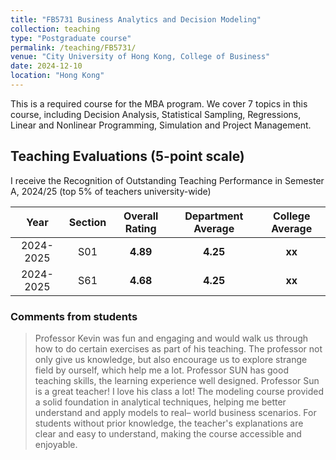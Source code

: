 ```yaml
---
title: "FB5731 Business Analytics and Decision Modeling"
collection: teaching
type: "Postgraduate course"
permalink: /teaching/FB5731/
venue: "City University of Hong Kong, College of Business"
date: 2024-12-10
location: "Hong Kong"
---
```


This is a required course for the MBA program. We cover 7 topics in this course, including Decision Analysis, Statistical Sampling, Regressions, Linear and Nonlinear Programming, Simulation and Project Management.


## Teaching Evaluations (5-point scale)
I receive the Recognition of Outstanding Teaching Performance in Semester A, 2024/25 (top 5% of teachers university-wide)

Year | Section | Overall Rating | Department Average | College Average 
:---: | :---: | :---: | :---: | :---:
2024-2025 | S01 | **4.89** | **4.25** | **xx**
2024-2025 | S61 | **4.68** | **4.25** | **xx**

### Comments from students
> Professor Kevin was fun and engaging and would walk us through how to do certain exercises as part of his teaching.
> The professor not only give us knowledge, but also encourage us to explore strange field by ourself, which help me a lot.
> Professor SUN has good teaching skills, the learning experience well designed.
> Professor Sun is a great teacher! I love his class a lot!
> The modeling course provided a solid foundation in analytical techniques, helping me better understand and apply models to real–
world business scenarios. For students without prior knowledge, the teacher's explanations are clear and easy to understand,
making the course accessible and enjoyable.
